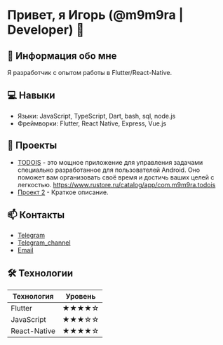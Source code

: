 # Привет, я Игорь (@m9m9ra | Developer) 👋

## 🚀 Информация обо мне
Я разработчик с опытом работы в Flutter/React-Native.

## 💻 Навыки
- Языки: JavaScript, TypeScript, Dart, bash, sql, node.js
- Фреймворки: Flutter, React Native, Express, Vue.js

## 📂 Проекты
- [TODOIS](https://www.rustore.ru/catalog/app/com.m9m9ra.todois) - 
  это мощное приложение для управления задачами
  специально разработанное для пользователей Android. 
  Оно поможет вам организовать своё время и достичь ваших целей с легкостью.
  https://www.rustore.ru/catalog/app/com.m9m9ra.todois
- [Проект 2](https://github.com/ваш-логин/project2) - Краткое описание.

## 📫 Контакты
- [Telegram](https://t.me/m9m9ra)
- [Telegram_channel](https://t.me/m9m9ra_channel)
- [Email](mailto:vasa4g@gmail.com)

## 🛠 Технологии

| Технология   | Уровень      |
|--------------|--------------|
| Flutter      | ★★★★☆        |
| JavaScript   | ★★★☆☆        |
| React-Native | ★★★★☆        |


<!---
m9m9ra/m9m9ra is a ✨ special ✨ repository because its `README.md` (this file) appears on your GitHub profile.
You can click the Preview link to take a look at your changes.
--->

